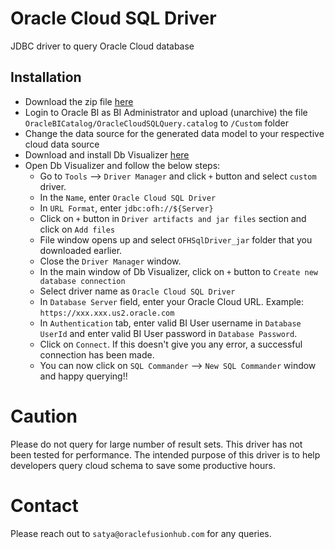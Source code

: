 # Oracle Cloud SQL Driver

JDBC driver to query Oracle Cloud database

## Installation

- Download the zip file [here](https://github.com/satyapadala/oracle-cloud-sql-driver/releases/download/v0.0.2/releaseArtifcats.zip)
- Login to Oracle BI as BI Administrator and upload (unarchive) the file `OracleBICatalog/OracleCloudSQLQuery.catalog` to `/Custom` folder
- Change the data source for the generated data model to your respective cloud data source
- Download and install Db Visualizer [here](https://www.dbvis.com/download/)
- Open Db Visualizer and follow the below steps:
    - Go to `Tools` --> `Driver Manager` and click `+` button and select `custom` driver. 
    - In the `Name`, enter `Oracle Cloud SQL Driver`
    - In `URL Format`, enter `jdbc:ofh://${Server}`
    - Click on `+` button in `Driver artifacts and jar files` section and click on `Add files`
    - File window opens up and select `OFHSqlDriver_jar` folder that you downloaded earlier.
    - Close the `Driver Manager` window.
    - In the main window of Db Visualizer, click on `+` button to `Create new database connection`
    - Select driver name as `Oracle Cloud SQL Driver`
    - In `Database Server` field, enter your Oracle Cloud URL. Example: `https://xxx.xxx.us2.oracle.com`
    - In `Authentication` tab, enter valid BI User username in `Database UserId` and enter valid BI User password in `Database Password`.
    - Click on `Connect`. If this doesn't give you any error, a successful connection has been made.
    - You can now click on `SQL Commander` --> `New SQL Commander` window and happy querying!!

# Caution
Please do not query for large number of result sets. This driver has not been tested for performance. The intended purpose of this driver is to help developers query cloud schema to save some productive hours.

# Contact
Please reach out to `satya@oraclefusionhub.com` for any queries.
